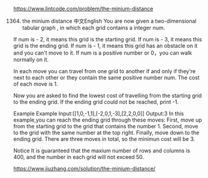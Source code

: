 
https://www.lintcode.com/problem/the-minium-distance

1364. the minium distance
中文English
You are now given a two-dimensional tabular graph , in which each grid contains a integer num.

If num is - 2, it means this grid is the starting grid. If num is - 3, it means this grid is the ending grid. If num is - 1, it means this grid has an obstacle on it and you can't move to it. If num is a positive number or 0，you can walk normally on it.

In each move you can travel from one grid to another if and only if they're next to each other or they contain the same positive number num. The cost of each move is 1.

Now you are asked to find the lowest cost of travelling from the starting grid to the ending grid. If the ending grid could not be reached, print -1.

Example
Example
Input:[[1,0,-1,1],[-2,0,1,-3],[2,2,0,0]]
Output:3
In this example,you can reach the ending grid through these moves:
First, move up from the starting grid to the grid that contains the number 1. Second, move to the grid with the same number at the top right.
Finally, move down to the ending grid. There are three moves in total, so the minimun cost will be 3.

Notice
It is guaranteed that the maxium number of rows and columns is 400, and the number in each grid will not exceed 50.

https://www.jiuzhang.com/solution/the-minium-distance/